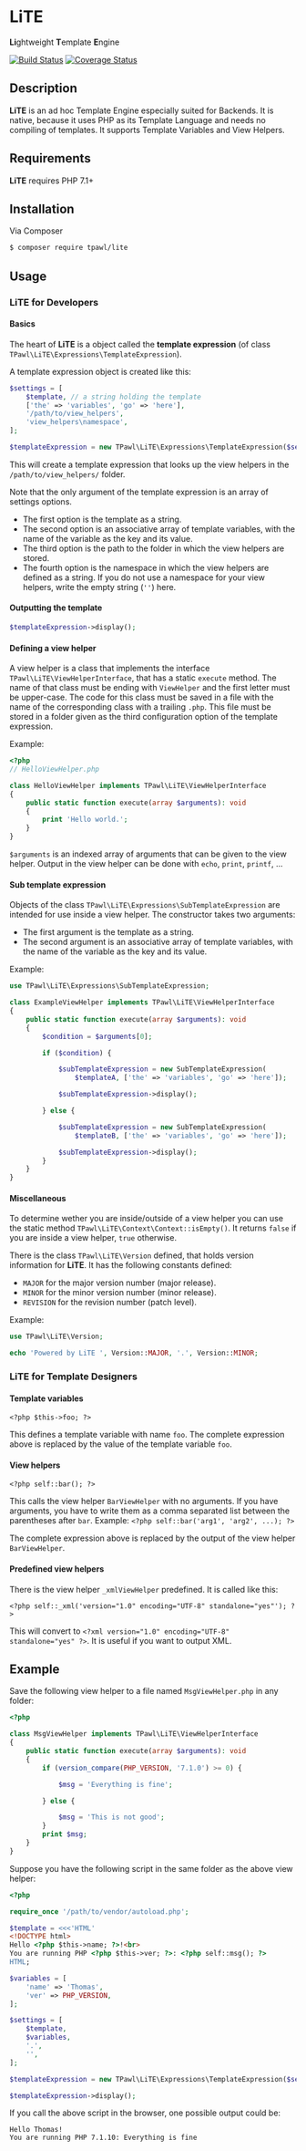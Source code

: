 LiTE
====
**Li**ghtweight **T**emplate **E**ngine

[![Build Status](https://travis-ci.org/tpawl/LiTE.svg?branch=master)](https://travis-ci.org/tpawl/LiTE)
[![Coverage Status](https://coveralls.io/repos/github/tpawl/LiTE/badge.svg?branch=master)](https://coveralls.io/github/tpawl/LiTE?branch=master)

Description
-----------

**LiTE** is an ad hoc Template Engine especially suited for Backends.
It is native, because it uses PHP as its Template Language and needs no compiling of templates.
It supports Template Variables and View Helpers.

Requirements
------------

**LiTE** requires PHP 7.1+

Installation
------------

Via Composer

```bash
$ composer require tpawl/lite
```

Usage
-----

### LiTE for Developers

#### Basics

The heart of **LiTE** is a object called the **template expression** (of class `TPawl\LiTE\Expressions\TemplateExpression`).

A template expression object is created like this:

```php
$settings = [
    $template, // a string holding the template
    ['the' => 'variables', 'go' => 'here'],
    '/path/to/view_helpers',
    'view_helpers\namespace',
];

$templateExpression = new TPawl\LiTE\Expressions\TemplateExpression($settings);
```
This will create a template expression that looks up the view helpers in the `/path/to/view_helpers/` folder.

Note that the only argument of the template expression is an array of settings options.
* The first option is the template as a string.
* The second option is an associative array of template variables, with the name of the variable as the key and its value.
* The third option is the path to the folder in which the view helpers are stored.
* The fourth option is the namespace in which the view helpers are defined as a string. If you do not use a namespace for your view helpers, write the empty string (`''`) here.

#### Outputting the template

```php
$templateExpression->display();
```

#### Defining a view helper

A view helper is a class that implements the interface `TPawl\LiTE\ViewHelperInterface`, that has a static `execute` method.
The name of that class must be ending with `ViewHelper` and the first letter must be upper-case.
The code for this class must be saved in a file with the name of the corresponding class with a trailing `.php`.
This file must be stored in a folder given as the third configuration option of the template expression.

Example:

```php
<?php
// HelloViewHelper.php

class HelloViewHelper implements TPawl\LiTE\ViewHelperInterface
{
    public static function execute(array $arguments): void
    {
        print 'Hello world.';
    }
}

```

`$arguments` is an indexed array of arguments that can be given to the view helper.
Output in the view helper can be done with `echo`, `print`, `printf`, ...

#### Sub template expression

Objects of the class `TPawl\LiTE\Expressions\SubTemplateExpression` are intended for use inside a view helper.
The constructor takes two arguments:
* The first argument is the template as a string.
* The second argument is an associative array of template variables, with the name of the variable as the key and its value.

Example:

```php
use TPawl\LiTE\Expressions\SubTemplateExpression;

class ExampleViewHelper implements TPawl\LiTE\ViewHelperInterface
{
    public static function execute(array $arguments): void
    {
        $condition = $arguments[0];

        if ($condition) {

            $subTemplateExpression = new SubTemplateExpression(
                $templateA, ['the' => 'variables', 'go' => 'here']);

            $subTemplateExpression->display();

        } else {

            $subTemplateExpression = new SubTemplateExpression(
                $templateB, ['the' => 'variables', 'go' => 'here']);

            $subTemplateExpression->display();
        }
    }
}
```

#### Miscellaneous

To determine wether you are inside/outside of a view helper you can use the static method `TPawl\LiTE\Context\Context::isEmpty()`.
It returns `false` if you are inside a view helper, `true` otherwise.

There is the class `TPawl\LiTE\Version` defined, that holds version information for **LiTE**.
It has the following constants defined:
* `MAJOR` for the major version number (major release).
* `MINOR` for the minor version number (minor release).
* `REVISION` for the revision number (patch level).

Example:

```php
use TPawl\LiTE\Version;

echo 'Powered by LiTE ', Version::MAJOR, '.', Version::MINOR;
```

### LiTE for Template Designers

#### Template variables

```
<?php $this->foo; ?>
```

This defines a template variable with name `foo`.
The complete expression above is replaced by the value of the template variable `foo`.

#### View helpers

```
<?php self::bar(); ?>
```

This calls the view helper `BarViewHelper` with no arguments.
If you have arguments, you have to write them as a comma separated list between the parentheses after `bar`.
Example: `<?php self::bar('arg1', 'arg2', ...); ?>`

The complete expression above is replaced by the output of the view helper `BarViewHelper`.

#### Predefined view helpers

There is the view helper `_xmlViewHelper` predefined.
It is called like this:

```
<?php self::_xml('version="1.0" encoding="UTF-8" standalone="yes"'); ?>
```

This will convert to `<?xml version="1.0" encoding="UTF-8" standalone="yes" ?>`.
It is useful if you want to output XML.

Example
-------

Save the following view helper to a file named `MsgViewHelper.php` in any folder:

```php
<?php

class MsgViewHelper implements TPawl\LiTE\ViewHelperInterface
{
    public static function execute(array $arguments): void
    {
        if (version_compare(PHP_VERSION, '7.1.0') >= 0) {

            $msg = 'Everything is fine';

        } else {

            $msg = 'This is not good';
        }
        print $msg;
    }
}

```

Suppose you have the following script in the same folder as the above view helper:

```php
<?php

require_once '/path/to/vendor/autoload.php';

$template = <<<'HTML'
<!DOCTYPE html>
Hello <?php $this->name; ?>!<br>
You are running PHP <?php $this->ver; ?>: <?php self::msg(); ?>
HTML;

$variables = [
    'name' => 'Thomas',
    'ver' => PHP_VERSION,
];

$settings = [
    $template,
    $variables,
    '.',
    '',
];

$templateExpression = new TPawl\LiTE\Expressions\TemplateExpression($settings);

$templateExpression->display();

```

If you call the above script in the browser, one possible output could be:

```
Hello Thomas!
You are running PHP 7.1.10: Everything is fine
```
